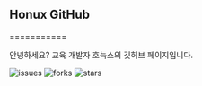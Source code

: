 ## Honux GitHub

===========

안녕하세요? 교육 개발자 호눅스의 깃허브 페이지입니다.

![issues](https://img.shields.io/github/issues/honux77/honux77) ![forks](https://img.shields.io/github/forks/honux77/honux77) ![stars](https://img.shields.io/github/stars/honux77/honux77)
